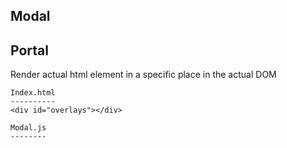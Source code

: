 Modal
-----









Portal
-------
Render actual html element in a specific place in the actual DOM

    Index.html
    ----------
    <div id="overlays"></div>

    Modal.js
    --------
    


